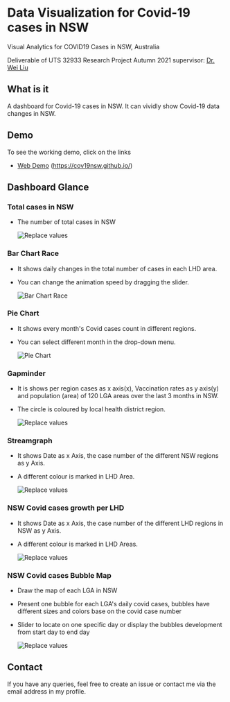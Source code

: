 
# Data Visualization for Covid-19 cases in NSW
Visual Analytics for COVID19 Cases in NSW, Australia

Deliverable of UTS 32933 Research Project Autumn 2021
supervisor: [Dr. Wei Liu](https://www.uts.edu.au/staff/wei.liu)

## What is it
A dashboard for Covid-19 cases in NSW. It can vividly show Covid-19 data changes in NSW. 


## Demo
To see the working demo, click on the links
- <a href="https://cov19nsw.github.io/" target="_blank">Web Demo</a>
(https://cov19nsw.github.io/)

## Dashboard Glance

### Total cases in NSW

- The number of total cases in NSW

    ![Replace values](https://i.imgur.com/UtlvU49.png)
    
    
### Bar Chart Race
- It shows daily changes in the total number of cases in each LHD area.
- You can change the animation speed by dragging the slider.

    ![Bar Chart Race](https://i.imgur.com/HBKXCU1.png)
    
### Pie Chart
- It shows every month's Covid cases count in different regions.
- You can select different month in the drop-down menu.

    ![Pie Chart](https://i.imgur.com/XuuXYpC.png)
    
### Gapminder
- It is shows per region cases as x axis(x), Vaccination rates as y axis(y) and population (area) of 120 LGA areas over the last 3 months in NSW. 
- The circle is coloured by local health district region. 

    ![Replace values](https://i.imgur.com/HsbiDM5.png)
    
### Streamgraph
- It shows Date as x Axis, the case number of the different NSW regions as y Axis. 
- A different colour is marked in LHD Area.

    ![Replace values](https://i.imgur.com/oaoY2w9.png)
    
### NSW Covid cases growth per LHD
- It shows Date as x Axis, the case number of the different LHD regions in NSW as y Axis. 
- A different colour is marked in LHD Areas.

    ![Replace values](https://i.imgur.com/SHYtqUq.png)
    
### NSW Covid cases Bubble Map
- Draw the map of each LGA in NSW
- Present one bubble for each LGA's daily covid cases, bubbles have different sizes and colors base on the covid case number
- Slider to locate on one specific day or display the bubbles development from start day to end day

    ![Replace values](https://i.imgur.com/cE1smdV.png)







## Contact 

If you have any queries, feel free to create an issue or contact me via the email address in my profile.

